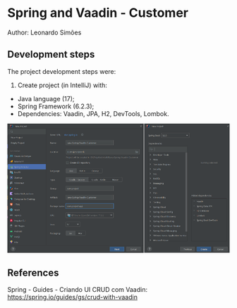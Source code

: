 # Spring and Vaadin - Customer
Author: Leonardo Simões

## Development steps
The project development steps were:

1. Create project (in IntelliJ) with:
- Java language (17);
- Spring Framework (6.2.3);
- Dependencies: Vaadin, JPA, H2, DevTools, Lombok.

![Image-01-IntelliJ](images/Image-01-IntelliJ.png)


## References
Spring - Guides - Criando UI CRUD com Vaadin:
https://spring.io/guides/gs/crud-with-vaadin